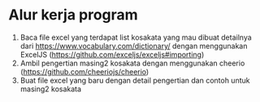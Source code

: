 # Alur kerja program

1. Baca file excel yang terdapat list kosakata yang mau dibuat detailnya dari https://www.vocabulary.com/dictionary/ dengan menggunakan ExcelJS (https://github.com/exceljs/exceljs#importing)
2. Ambil pengertian masing2 kosakata dengan menggunakan cheerio (https://github.com/cheeriojs/cheerio)
3. Buat file excel yang baru dengan detail pengertian dan contoh untuk masing2 kosakata
